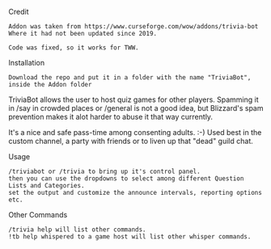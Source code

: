 Credit

    Addon was taken from https://www.curseforge.com/wow/addons/trivia-bot
    Where it had not been updated since 2019. 

    Code was fixed, so it works for TWW.

Installation

    Download the repo and put it in a folder with the name "TriviaBot", inside the Addon folder

TriviaBot allows the user to host quiz games for other players.
Spamming it in /say in crowded places or /general is not a good idea,
but Blizzard's spam prevention makes it alot harder to abuse it that way currently.

It's a nice and safe pass-time among consenting adults. :-)
Used best in the custom channel, a party with friends or to liven up that "dead" guild chat.


Usage

    /triviabot or /trivia to bring up it's control panel.
    then you can use the dropdowns to select among different Question Lists and Categories.
    set the output and customize the announce intervals, reporting options etc.

Other Commands

    /trivia help will list other commands.
    !tb help whispered to a game host will list other whisper commands.

